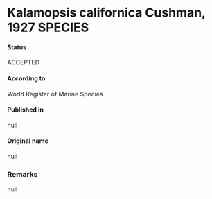 Kalamopsis californica Cushman, 1927 SPECIES
=======

#### Status
ACCEPTED

#### According to
World Register of Marine Species

#### Published in
null

#### Original name
null

### Remarks
null